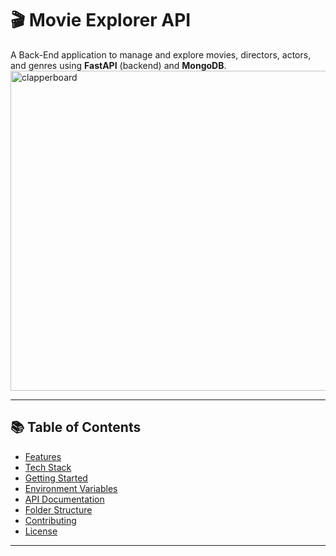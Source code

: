# 🎬 Movie Explorer API

A Back-End application to manage and explore movies, directors, actors, and genres using **FastAPI** (backend) and **MongoDB**.
<img width="512" height="512" alt="clapperboard" src="https://github.com/user-attachments/assets/5a148c5e-8507-4ed5-83db-597e03cb00fc" />

---

## 📚 Table of Contents

- [Features](#features)
- [Tech Stack](#tech-stack)
- [Getting Started](#getting-started)
- [Environment Variables](#environment-variables)
- [API Documentation](#api-documentation)
- [Folder Structure](#folder-structure)
- [Contributing](#contributing)
- [License](#license)

---

